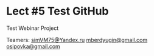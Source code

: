 Lect #5 Test GitHub
===================

Test Webinar Project

Teamers:
simVM75@Yandex.ru
mberdyugin@gmail.com
osipovka@gmail.com
